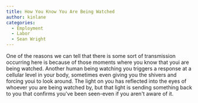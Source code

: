 ```yaml
---
title: How You Know You Are Being Watched
author: kinlane
categories:
  - Employment
  - Labor
  - Sean Wright 
---
```

One of the reasons we can tell that there is some sort of transmission occurring here is because of those moments where you know that youi are being watched. Another human being watching you triggers a response at a cellular level in your body, sometimes even giving you the shivers and forcing youi to look around. The light on you has reflected into the eyes of whoever you are being watched by, but that light is sending something back to you that confirms you've been seen-even if you aren't aware of it. 